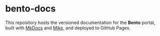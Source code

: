 # bento-docs
This repository hosts the versioned documentation for the **Bento** portal, built with [MkDocs](https://www.mkdocs.org/) and [Mike](https://github.com/jimporter/mike), and deployed to GitHub Pages.

